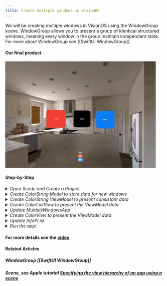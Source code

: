 ```yaml
---
title: Create multiple windows in VisionOS
---
```


We will be creating multiple windows in VisionOS using the WindowGroup scene. WindowGroup allows you to present a group of identical structured windows, meaning every window in the group maintain independent state. For more about WindowGroup see [[SwiftUI WindowGroup]]

#### Our final product 
<img src="/assets/SwiftUI_WindowGroup/WindowGroup.gif"/>

#### Step-by-Step
<details>
  <summary><i>Open Xcode and Create a Project</i></summary>
  <img src="/assets/MultipleWindowsVisionOS/CreateNewProject.png"/>
</details>

<details>
  <summary><i>Create ColorString  Model to store data for new windows</i></summary>
  <img src="/assets/MultipleWindowsVisionOS/CreateColorStringModel.png"/>
```  
    - line 9 - Import SwiftUI to get access to the struct Color, you will be storing Color into your ColorString object
    - line 11 - Conform the ColorString struct to the Identifiable protocol, you will be needing this to allow an array of ColorString to use id for subscript
    - line 12 - In order to conform to the Identifiable protocol add an id variable of type UUID
    - line 13, 14 - Add string and color vars of String and Color type respectively. We will need those to populate our views with a String and Color. 
    - line 16 - Create an init function to initialize the struct with the respective variables.  
```    
</details>

<details>
  <summary><i>Create ColorString  ViewModel to present consistant data</i></summary>
  <img src="/assets/MultipleWindowsVisionOS/CreateColorStringViewModel.png"/>
```
    - line 11 - Create a static var stub to hard code data for viewModel. It is generally used for previews.
    - line 17 - Populate viewModel with stub data
    - line 19 - Create a custom subscript to retrieve values in the viewModel. 
```
</details>

<details>
  <summary><i>Create ColorListView to present the ViewModel data</i></summary>
  <img src="/assets/MultipleWindowsVisionOS/CreateColorListView.png"/>
```
    - line 12 - Get the openWindow from the view environment using the keypath \.openWindow. We will be using this to open up new windows
    - line 16 - Create a ForEach loop to create the desired buttons needed to open new windows
    - line 17 - Set the action of the button to open new window of colorString.id
    - line 19 - Label the button with colorString.string
    - line 22 - Set the background to colorString.color
    - line 23 - Add glass background effect
```
</details>

<details>
  <summary><i>Update MultipleWindowsApp</i></summary>
  <img src="/assets/MultipleWindowsVisionOS/UpdateApp.png"/>
```
    - line 12 - Get ColorStringViewModel as source of truth
    - line 16 - Create main WindowGroup to display ColorListView on launching app 
    - line 20 - Create sub WindowGroups to display each colorString in ColorView
    - line 23 - Set the default size of the Window
```
</details> 

<details>
  <summary><i>Create ColorView to present the ViewModel data</i></summary>
  <img src="/assets/MultipleWindowsVisionOS/CreateColorView.png"/>
```
    - line 12 - Get ColorStringViewModel as source of truth
    - line 13 - Get Binding variable colorStringId from WindowGroup as source of truth
    - line 16 - If there is a colorStringId, get the colorString and we can create the ColorView
    - line 17 - Instantiate the Text View with colorString.string
    - line 18 - Give the Text View a Frame of 300 by 300
    - line 19 - Give the Frame a background style with the colorString.color
    - line 20 - Enhance the color with glassBackgroundEffect()
```
</details> 

<details>
  <summary><i>Update InfoPList</i></summary>
  <img src="/assets/MultipleWindowsVisionOS/UpdateInfoPList.png"/>
```
    - Under Application Scene Manifest, Change the boolean value of Enable Multiple Windows to YES. 
```
</details> 

<details>
  <summary><i>Run the app!</i></summary>
  <img src="/assets/SwiftUI_WindowGroup/WindowGroup.gif"/>
</details> 

#### For more details see the [video](https://youtu.be/IvMpVgMrSwU)

#### Related Articles
##### WindowGroup [[SwiftUI WindowGroup]]
##### Scene, see Apple tutorial [Specifying the view hierarchy of an app using a scene](https://developer.apple.com/tutorials/swiftui-concepts/specifying-the-view-hierarchy-of-an-app-using-a-scene)
